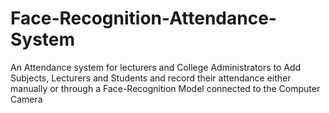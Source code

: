 # Face-Recognition-Attendance-System
An Attendance system for lecturers and College Administrators to Add Subjects, Lecturers and Students and record their attendance either manually or through a Face-Recognition Model connected to the Computer Camera
